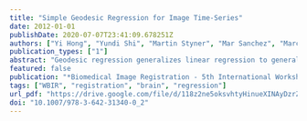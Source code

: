 ```yaml
---
title: "Simple Geodesic Regression for Image Time-Series"
date: 2012-01-01
publishDate: 2020-07-07T23:41:09.678251Z
authors: ["Yi Hong", "Yundi Shi", "Martin Styner", "Mar Sanchez", "Marc Niethammer"]
publication_types: ["1"]
abstract: "Geodesic regression generalizes linear regression to general Riemannian manifolds. Applied to images, it allows for a compact approximation of an image time-series through an initial image and an initial momentum. Geodesic regression requires the definition of a squared residual (squared distance) between the regression geodesic and the measurement images. In principle, this squared distance should also be defined through a geodesic connecting an image on the regression geodesic to its respective measurement. However, in practice only standard registration distances (such as sum of squared distances) are used, to reduce computation time. This paper describes a simplified geodesic regression method which approximates the registration-based distances with respect to a fixed initial image. This results in dramatically simplified computations. In particular, the method becomes straightforward to implement using readily available large displacement diffeomorphic metric mapping (LDDMM) shooting algorithms and decouples the problem into pairwise image registrations allowing parallel computations. We evaluate the approach using 2D synthetic images and real 3D brain images."
featured: false
publication: "*Biomedical Image Registration - 5th International Workshop, WBIR 2012, Nashville, TN, USA, July 7-8, 2012. Proceedings*"
tags: ["WBIR", "registration", "brain", "regression"]
url_pdf: "https://drive.google.com/file/d/118z2ne5oksvhtyHinueXINAyDzrZVt5u"
doi: "10.1007/978-3-642-31340-0_2"
---
```


